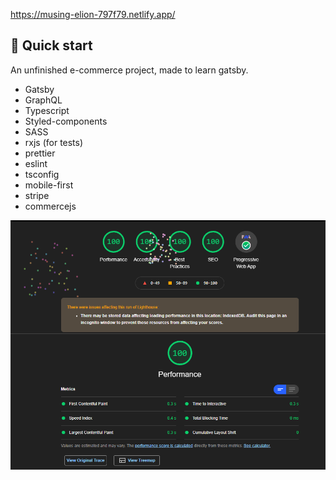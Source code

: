https://musing-elion-797f79.netlify.app/

## 🚀 Quick start

An unfinished e-commerce project, made to learn gatsby.

- Gatsby
- GraphQL
- Typescript
- Styled-components
- SASS
- rxjs (for tests)
- prettier
- eslint
- tsconfig
- mobile-first
- stripe
- commercejs

![](github_images/gatsby-ecommerce-lighthouse.png)

